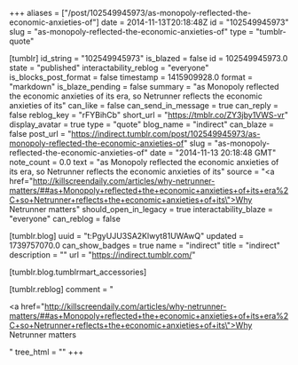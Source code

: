 +++
aliases = ["/post/102549945973/as-monopoly-reflected-the-economic-anxieties-of"]
date = 2014-11-13T20:18:48Z
id = "102549945973"
slug = "as-monopoly-reflected-the-economic-anxieties-of"
type = "tumblr-quote"

[tumblr]
id_string = "102549945973"
is_blazed = false
id = 102549945973.0
state = "published"
interactability_reblog = "everyone"
is_blocks_post_format = false
timestamp = 1415909928.0
format = "markdown"
is_blaze_pending = false
summary = "as Monopoly reflected the economic anxieties of its era, so Netrunner reflects the economic anxieties of its"
can_like = false
can_send_in_message = true
can_reply = false
reblog_key = "rFYBihCb"
short_url = "https://tmblr.co/ZY3jby1VWS-vr"
display_avatar = true
type = "quote"
blog_name = "indirect"
can_blaze = false
post_url = "https://indirect.tumblr.com/post/102549945973/as-monopoly-reflected-the-economic-anxieties-of"
slug = "as-monopoly-reflected-the-economic-anxieties-of"
date = "2014-11-13 20:18:48 GMT"
note_count = 0.0
text = "as Monopoly reflected the economic anxieties of its era, so Netrunner reflects the economic anxieties of its"
source = "<a href=\"http://killscreendaily.com/articles/why-netrunner-matters/##as+Monopoly+reflected+the+economic+anxieties+of+its+era%2C+so+Netrunner+reflects+the+economic+anxieties+of+its\">Why Netrunner matters</a>"
should_open_in_legacy = true
interactability_blaze = "everyone"
can_reblog = false

[tumblr.blog]
uuid = "t:PgyUJU3SA2Klwyt81UWAwQ"
updated = 1739757070.0
can_show_badges = true
name = "indirect"
title = "indirect"
description = ""
url = "https://indirect.tumblr.com/"

[tumblr.blog.tumblrmart_accessories]

[tumblr.reblog]
comment = "<p><a href=\"http://killscreendaily.com/articles/why-netrunner-matters/##as+Monopoly+reflected+the+economic+anxieties+of+its+era%2C+so+Netrunner+reflects+the+economic+anxieties+of+its\">Why Netrunner matters</a></p>"
tree_html = ""
+++
